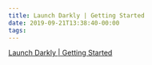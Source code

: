 ```yaml
---
title: Launch Darkly | Getting Started
date: 2019-09-21T13:38:40-00:00
tags:
---
```


[Launch Darkly | Getting Started](https://docs.launchdarkly.com/docs/getting-started)

